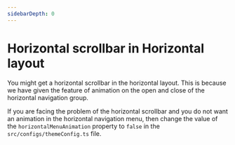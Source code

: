 ```yaml
---
sidebarDepth: 0
---
```


# Horizontal scrollbar in Horizontal layout

You might get a horizontal scrollbar in the horizontal layout. This is because we have given the feature of animation on the open and close of the horizontal navigation group.

If you are facing the problem of the horizontal scrollbar and you do not want an animation in the horizontal navigation menu, then change the value of the `horizontalMenuAnimation` property to `false` in the `src/configs/themeConfig.ts` file.
